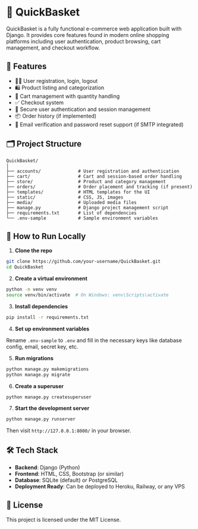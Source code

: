 # 🛒 QuickBasket

QuickBasket is a fully functional e-commerce web application built with Django. It provides core features found in modern online shopping platforms including user authentication, product browsing, cart management, and checkout workflow.

## 🔧 Features

- 🧍‍♂️ User registration, login, logout
- 🛍️ Product listing and categorization
- 🛒 Cart management with quantity handling
- ✅ Checkout system
- 🔐 Secure user authentication and session management
- 📦 Order history (if implemented)
- 📧 Email verification and password reset support (if SMTP integrated)

## 🗂️ Project Structure

```
QuickBasket/
│
├── accounts/              # User registration and authentication
├── cart/                  # Cart and session-based order handling
├── store/                 # Product and category management
├── orders/                # Order placement and tracking (if present)
├── templates/             # HTML templates for the UI
├── static/                # CSS, JS, images
├── media/                 # Uploaded media files
├── manage.py              # Django project management script
├── requirements.txt       # List of dependencies
└── .env-sample            # Sample environment variables
```

## 🚀 How to Run Locally

1. **Clone the repo**
```bash
git clone https://github.com/your-username/QuickBasket.git
cd QuickBasket
```

2. **Create a virtual environment**
```bash
python -m venv venv
source venv/bin/activate  # On Windows: venv\Scripts\activate
```

3. **Install dependencies**
```bash
pip install -r requirements.txt
```

4. **Set up environment variables**

Rename `.env-sample` to `.env` and fill in the necessary keys like database config, email, secret key, etc.

5. **Run migrations**
```bash
python manage.py makemigrations
python manage.py migrate
```

6. **Create a superuser**
```bash
python manage.py createsuperuser
```

7. **Start the development server**
```bash
python manage.py runserver
```

Then visit `http://127.0.0.1:8000/` in your browser.

## 🛠️ Tech Stack

- **Backend**: Django (Python)
- **Frontend**: HTML, CSS, Bootstrap (or similar)
- **Database**: SQLite (default) or PostgreSQL
- **Deployment Ready**: Can be deployed to Heroku, Railway, or any VPS

## 📄 License

This project is licensed under the MIT License.
